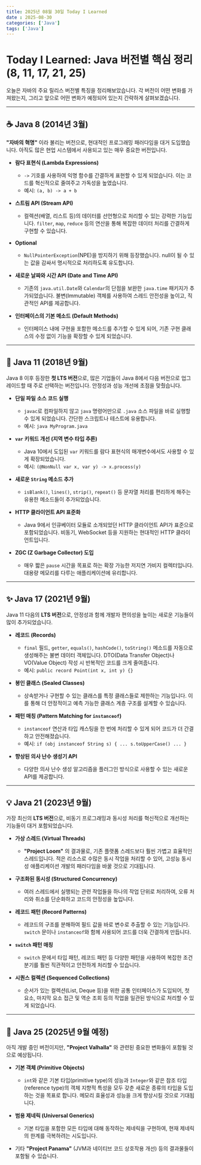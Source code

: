 ```yaml
---
title: 2025년 08월 30일 Today I Learned
date : 2025-08-30
categories: ['Java']
tags: ['Java']
---
```


# Today I Learned: Java 버전별 핵심 정리 (8, 11, 17, 21, 25)

오늘은 자바의 주요 릴리스 버전별 특징을 정리해보았습니다. 각 버전이 어떤 변화를 가져왔는지, 그리고 앞으로 어떤 변화가 예정되어 있는지 간략하게 살펴보겠습니다.

---

## ☕️ Java 8 (2014년 3월)

**"자바의 혁명"** 이라 불리는 버전으로, 현대적인 프로그래밍 패러다임을 대거 도입했습니다. 아직도 많은 현업 시스템에서 사용되고 있는 매우 중요한 버전입니다.

* **람다 표현식 (Lambda Expressions)**
    * `->` 기호를 사용하여 익명 함수를 간결하게 표현할 수 있게 되었습니다. 이는 코드를 혁신적으로 줄여주고 가독성을 높였습니다.
    * 예시: `(a, b) -> a + b`

* **스트림 API (Stream API)**
    * 컬렉션(배열, 리스트 등)의 데이터를 선언형으로 처리할 수 있는 강력한 기능입니다. `filter`, `map`, `reduce` 등의 연산을 통해 복잡한 데이터 처리를 간결하게 구현할 수 있습니다.

* **Optional**
    * `NullPointerException`(NPE)을 방지하기 위해 등장했습니다. null이 될 수 있는 값을 감싸서 명시적으로 처리하도록 유도합니다.

* **새로운 날짜와 시간 API (Date and Time API)**
    * 기존의 `java.util.Date`와 `Calendar`의 단점을 보완한 `java.time` 패키지가 추가되었습니다. 불변(Immutable) 객체를 사용하여 스레드 안전성을 높이고, 직관적인 API를 제공합니다.

* **인터페이스의 기본 메소드 (Default Methods)**
    * 인터페이스 내에 구현을 포함한 메소드를 추가할 수 있게 되어, 기존 구현 클래스의 수정 없이 기능을 확장할 수 있게 되었습니다.

---

## 🚀 Java 11 (2018년 9월)

Java 8 이후 등장한 **첫 LTS 버전**으로, 많은 기업들이 Java 8에서 다음 버전으로 업그레이드할 때 주로 선택하는 버전입니다. 안정성과 성능 개선에 초점을 맞췄습니다.

* **단일 파일 소스 코드 실행**
    * `javac`로 컴파일하지 않고 `java` 명령어만으로 `.java` 소스 파일을 바로 실행할 수 있게 되었습니다. 간단한 스크립트나 테스트에 유용합니다.
    * 예시: `java MyProgram.java`

* **`var` 키워드 개선 (지역 변수 타입 추론)**
    * Java 10에서 도입된 `var` 키워드를 람다 표현식의 매개변수에서도 사용할 수 있게 확장되었습니다.
    * 예시: `(@NonNull var x, var y) -> x.process(y)`

* **새로운 `String` 메소드 추가**
    * `isBlank()`, `lines()`, `strip()`, `repeat()` 등 문자열 처리를 편리하게 해주는 유용한 메소드들이 추가되었습니다.

* **HTTP 클라이언트 API 표준화**
    * Java 9에서 인큐베이터 모듈로 소개되었던 HTTP 클라이언트 API가 표준으로 포함되었습니다. 비동기, WebSocket 등을 지원하는 현대적인 HTTP 클라이언트입니다.

* **ZGC (Z Garbage Collector) 도입**
    * 매우 짧은 `pause` 시간을 목표로 하는 확장 가능한 저지연 가비지 컬렉터입니다. 대용량 메모리를 다루는 애플리케이션에 유리합니다.

---

## ✨ Java 17 (2021년 9월)

Java 11 다음의 **LTS 버전**으로, 안정성과 함께 개발자 편의성을 높이는 새로운 기능들이 많이 추가되었습니다.

* **레코드 (Records)**
    * `final` 필드, `getter`, `equals()`, `hashCode()`, `toString()` 메소드를 자동으로 생성해주는 불변 데이터 객체입니다. DTO(Data Transfer Object)나 VO(Value Object) 작성 시 반복적인 코드를 크게 줄여줍니다.
    * 예시: `public record Point(int x, int y) {}`

* **봉인 클래스 (Sealed Classes)**
    * 상속받거나 구현할 수 있는 클래스를 특정 클래스들로 제한하는 기능입니다. 이를 통해 더 안정적이고 예측 가능한 클래스 계층 구조를 설계할 수 있습니다.

* **패턴 매칭 (Pattern Matching for `instanceof`)**
    * `instanceof` 연산과 타입 캐스팅을 한 번에 처리할 수 있게 되어 코드가 더 간결하고 안전해졌습니다.
    * 예시: `if (obj instanceof String s) { ... s.toUpperCase() ... }`

* **향상된 의사 난수 생성기 API**
    * 다양한 의사 난수 생성 알고리즘을 플러그인 방식으로 사용할 수 있는 새로운 API를 제공합니다.

---

## 💡 Java 21 (2023년 9월)

가장 최신의 **LTS 버전**으로, 비동기 프로그래밍과 동시성 처리를 혁신적으로 개선하는 기능들이 대거 포함되었습니다.

* **가상 스레드 (Virtual Threads)**
    * **"Project Loom"** 의 결과물로, 기존 플랫폼 스레드보다 훨씬 가볍고 효율적인 스레드입니다. 적은 리소스로 수많은 동시 작업을 처리할 수 있어, 고성능 동시성 애플리케이션 개발의 패러다임을 바꿀 것으로 기대됩니다.

* **구조화된 동시성 (Structured Concurrency)**
    * 여러 스레드에서 실행되는 관련 작업들을 하나의 작업 단위로 처리하여, 오류 처리와 취소를 단순화하고 코드의 안정성을 높입니다.

* **레코드 패턴 (Record Patterns)**
    * 레코드의 구조를 분해하여 필드 값을 바로 변수로 추출할 수 있는 기능입니다. `switch` 문이나 `instanceof`와 함께 사용되어 코드를 더욱 간결하게 만듭니다.

* **`switch` 패턴 매칭**
    * `switch` 문에서 타입 패턴, 레코드 패턴 등 다양한 패턴을 사용하여 복잡한 조건 분기를 훨씬 직관적이고 안전하게 처리할 수 있습니다.

* **시퀀스 컬렉션 (Sequenced Collections)**
    * 순서가 있는 컬렉션(List, Deque 등)을 위한 공통 인터페이스가 도입되어, 첫 요소, 마지막 요소 접근 및 역순 조회 등의 작업을 일관된 방식으로 처리할 수 있게 되었습니다.

---

## 🔮 Java 25 (2025년 9월 예정)

아직 개발 중인 버전이지만, **"Project Valhalla"** 와 관련된 중요한 변화들이 포함될 것으로 예상됩니다.

* **기본 객체 (Primitive Objects)**
    * `int`와 같은 기본 타입(primitive type)의 성능과 `Integer`와 같은 참조 타입(reference type)의 객체 지향적 특성을 모두 갖춘 새로운 종류의 타입을 도입하는 것을 목표로 합니다. 메모리 효율성과 성능을 크게 향상시킬 것으로 기대됩니다.

* **범용 제네릭 (Universal Generics)**
    * 기본 타입을 포함한 모든 타입에 대해 동작하는 제네릭을 구현하여, 현재 제네릭의 한계를 극복하려는 시도입니다.

* 기타 **"Project Panama"** (JVM과 네이티브 코드 상호작용 개선) 등의 결과물들이 포함될 수 있습니다.


